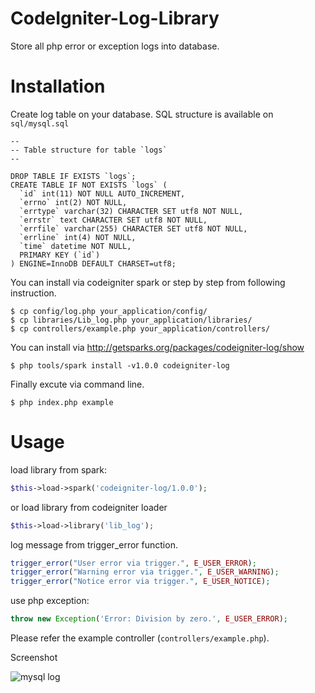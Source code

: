 CodeIgniter-Log-Library
=======================

Store all php error or exception logs into database.

Installation
=======================

Create log table on your database. SQL structure is available on ``sql/mysql.sql``

```
--
-- Table structure for table `logs`
--

DROP TABLE IF EXISTS `logs`;
CREATE TABLE IF NOT EXISTS `logs` (
  `id` int(11) NOT NULL AUTO_INCREMENT,
  `errno` int(2) NOT NULL,
  `errtype` varchar(32) CHARACTER SET utf8 NOT NULL,
  `errstr` text CHARACTER SET utf8 NOT NULL,
  `errfile` varchar(255) CHARACTER SET utf8 NOT NULL,
  `errline` int(4) NOT NULL,
  `time` datetime NOT NULL,
  PRIMARY KEY (`id`)
) ENGINE=InnoDB DEFAULT CHARSET=utf8;
```

You can install via codeigniter spark or step by step from following instruction.

    $ cp config/log.php your_application/config/
    $ cp libraries/Lib_log.php your_application/libraries/
    $ cp controllers/example.php your_application/controllers/

You can install via http://getsparks.org/packages/codeigniter-log/show

    $ php tools/spark install -v1.0.0 codeigniter-log

Finally excute via command line.

    $ php index.php example

Usage
=======================

load library from spark:

```php
$this->load->spark('codeigniter-log/1.0.0');
```

or load library from codeigniter loader

```php
$this->load->library('lib_log');
```

log message from trigger_error function.

```php
trigger_error("User error via trigger.", E_USER_ERROR);
trigger_error("Warning error via trigger.", E_USER_WARNING);
trigger_error("Notice error via trigger.", E_USER_NOTICE);
```

use php exception:

```php
throw new Exception('Error: Division by zero.', E_USER_ERROR);
```

Please refer the example controller (``controllers/example.php``).

Screenshot

![mysql log](https://farm9.staticflickr.com/8077/8431391071_7970f8fc05_c.jpg)

